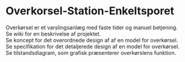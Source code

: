 # Overkorsel-Station-Enkeltsporet
Overkørsel er et varslingsanlæg med faste tider og manuel betjening.  
Se wiki for en beskrivelse af projektet.  
Se koncept for det overordnede design af af en model for overkørsel.  
Se specifikation for det detaljerede design af en model for overkørsel.  
Se tilstandsdiagram, som grafisk præsenterer overkørslens funktion.
